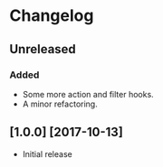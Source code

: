 # Changelog
## Unreleased
### Added
- Some more action and filter hooks.
- A minor refactoring.
## [1.0.0] [2017-10-13]
* Initial release